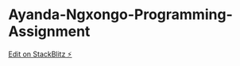 # Ayanda-Ngxongo-Programming-Assignment

[Edit on StackBlitz ⚡️](https://stackblitz.com/edit/stackblitz-starters-duwebh)